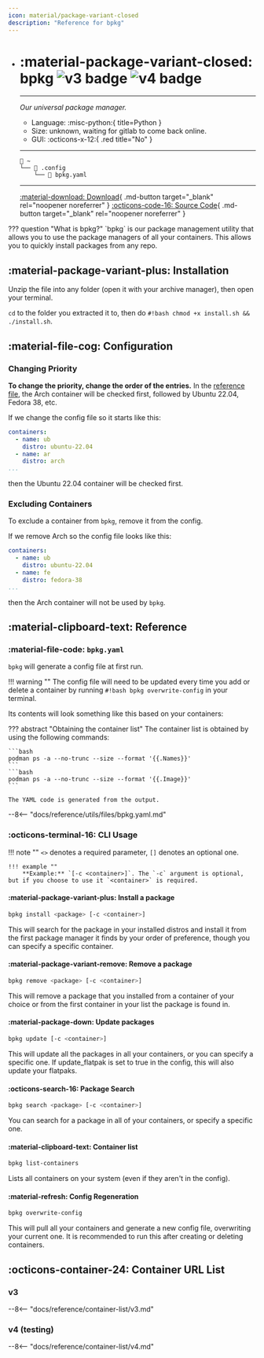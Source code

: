 ```yaml
---
icon: material/package-variant-closed
description: "Reference for bpkg"
---
```


<div class="grid cards" markdown>

-   # :material-package-variant-closed: bpkg ![v3 badge](https://img.shields.io/badge/v3-red) ![v4 badge](https://img.shields.io/badge/v4-green)
    -------

    <em>Our universal package manager.</em>

    - Language: :misc-python:{ title=Python }
    - Size: unknown, waiting for gitlab to come back online.
    - GUI: :octicons-x-12:{ .red title="No" }

    --------
    ```title="Config file location"
    󱂵 ~
    └── 󰉋 .config
        └── 󰈮 bpkg.yaml
    ```

    ------

    [:material-download: Download](https://git.blendos.co/blendOS/bpkg/-/archive/main/bpkg-main.tar.gz){ .md-button target="_blank" rel="noopener noreferrer" } [:octicons-code-16: Source Code](https://git.blendos.co/blendos/bpkg){ .md-button target="_blank" rel="noopener noreferrer" }

</div>
??? question "What is bpkg?"
    `bpkg` is our package management utility that allows you to use the package managers of all your containers. This allows you to quickly install packages from any repo.

## :material-package-variant-plus: Installation

Unzip the file into any folder (open it with your archive manager), then open your terminal.

`cd` to the folder you extracted it to, then do `#!bash chmod +x install.sh && ./install.sh`.

## :material-file-cog: Configuration

### Changing Priority

**To change the priority, change the order of the entries.** In the [reference file](#reference), the Arch container will be checked first, followed by Ubuntu 22.04, Fedora 38, etc.

If we change the config file so it starts like this:

```yaml
containers:
  - name: ub
    distro: ubuntu-22.04
  - name: ar
    distro: arch
...
```

then the Ubuntu 22.04 container will be checked first.

### Excluding Containers

To exclude a container from `bpkg`, remove it from the config.

If we remove Arch so the config file looks like this:

```yaml
containers:
  - name: ub
    distro: ubuntu-22.04
  - name: fe
    distro: fedora-38
...
```

then the Arch container will not be used by `bpkg`.

## :material-clipboard-text: Reference

### :material-file-code: `bpkg.yaml`

`bpkg` will generate a config file at first run.

!!! warning ""
    The config file will need to be updated every time you add or delete a container by running `#!bash bpkg overwrite-config` in your terminal.

Its contents will look something like this based on your containers:

??? abstract "Obtaining the container list"
    The container list is obtained by using the following commands:

    ```bash
    podman ps -a --no-trunc --size --format '{{.Names}}'
    ```
    ```bash
    podman ps -a --no-trunc --size --format '{{.Image}}'
    ```

    The YAML code is generated from the output.

--8<-- "docs/reference/utils/files/bpkg.yaml.md"

### :octicons-terminal-16: CLI Usage

!!! note ""
    `<>` denotes a required parameter, `[]` denotes an optional one.

    !!! example ""
        **Example:** `[-c <container>]`. The `-c` argument is optional, but if you choose to use it `<container>` is required.

#### :material-package-variant-plus: Install a package
```bash
bpkg install <package> [-c <container>]
```
This will search for the package in your installed distros and install it from the first package manager it finds by your order of preference, though you can specify a specific container.
#### :material-package-variant-remove: Remove a package
```bash
bpkg remove <package> [-c <container>]
```
This will remove a package that you installed from a container of your choice or from the first container in your list the package is found in.
#### :material-package-down: Update packages
```bash
bpkg update [-c <container>]
```
This will update all the packages in all your containers, or you can specify a specific one. If update_flatpak is set to true in the config, this will also update your flatpaks.
#### :octicons-search-16: Package Search
```bash
bpkg search <package> [-c <container>]
```
You can search for a package in all of your containers, or specify a specific one.
#### :material-clipboard-text: Container list
```bash
bpkg list-containers
```
Lists all containers on your system (even if they aren't in the config).
#### :material-refresh: Config Regeneration
```bash
bpkg overwrite-config
```
This will pull all your containers and generate a new config file, overwriting your current one. It is recommended to run this after creating or deleting containers.



## :octicons-container-24: Container URL List

### v3

--8<-- "docs/reference/container-list/v3.md"

### v4 (testing)

--8<-- "docs/reference/container-list/v4.md"
